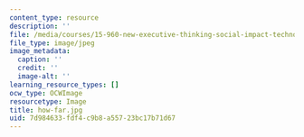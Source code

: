 ```yaml
---
content_type: resource
description: ''
file: /media/courses/15-960-new-executive-thinking-social-impact-technology-projects-fall-2017-spring-2018/7d984633fdf4c9b8a55723bc17b71d67_how-far.jpg
file_type: image/jpeg
image_metadata:
  caption: ''
  credit: ''
  image-alt: ''
learning_resource_types: []
ocw_type: OCWImage
resourcetype: Image
title: how-far.jpg
uid: 7d984633-fdf4-c9b8-a557-23bc17b71d67
---
```

